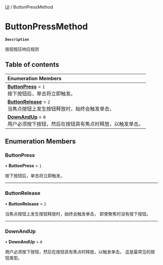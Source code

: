 [UI](../modules/UI.UI.md) / ButtonPressMethod

# ButtonPressMethod <Badge type="tip" text="Enumeration" /> <Score text="ButtonPressMethod" />

**`Description`**

按钮按压响应规则

## Table of contents

| Enumeration Members |
| :-----|
| **[ButtonPress](UI.ButtonPressMethod.md#buttonpress)** = ``1`` <br> 按下按钮后，单击将立即触发。|
| **[ButtonRelease](UI.ButtonPressMethod.md#buttonrelease)** = ``2`` <br> 当焦点按钮上发生按钮释放时，始终会触发单击，|
| **[DownAndUp](UI.ButtonPressMethod.md#downandup)** = ``0`` <br> 用户必须按下按钮，然后在按钮具有焦点时释放，以触发单击。|

## Enumeration Members

### ButtonPress <Score text="ButtonPress" /> 

• **ButtonPress** = ``1``

按下按钮后，单击将立即触发。

___

### ButtonRelease <Score text="ButtonRelease" /> 

• **ButtonRelease** = ``2``

当焦点按钮上发生按钮释放时，始终会触发单击，
即使聚焦时没有按下按钮。

___

### DownAndUp <Score text="DownAndUp" /> 

• **DownAndUp** = ``0``

用户必须按下按钮，然后在按钮具有焦点时释放，以触发单击。
这是最常见的按钮类型。
